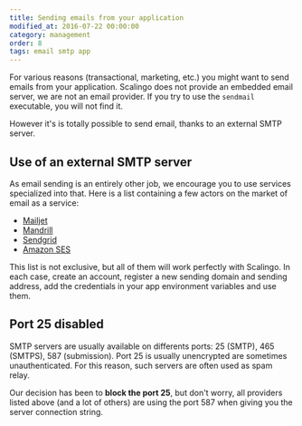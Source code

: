 ```yaml
---
title: Sending emails from your application
modified_at: 2016-07-22 00:00:00
category: management
order: 8
tags: email smtp app
---
```


For various reasons (transactional, marketing, etc.) you might want to send
emails from your application. Scalingo does not provide an embedded email
server, we are not an email provider.  If you try to use the `sendmail`
executable, you will not find it.

However it's is totally possible to send email, thanks to an external SMTP
server.

## Use of an external SMTP server

As email sending is an entirely other job, we encourage you to use services
specialized into that. Here is a list containing a few actors on the market of
email as a service:

* [Mailjet](https://mailjet.com/)
* [Mandrill](https://www.mandrill.com/)
* [Sendgrid](https://sendgrid.com/)
* [Amazon SES](https://aws.amazon.com/ses/)

This list is not exclusive, but all of them will work perfectly with Scalingo.
In each case, create an account, register a new sending domain and sending
address, add the credentials in your app environment variables and use them.

## Port 25 disabled

SMTP servers are usually available on differents ports: 25 (SMTP), 465 (SMTPS),
587 (submission).  Port 25 is usually unencrypted are sometimes
unauthenticated. For this reason, such servers are often used as spam relay.

Our decision has been to **block the port 25**, but don't worry, all providers
listed above (and a lot of others) are using the port 587 when giving you the
server connection string.
